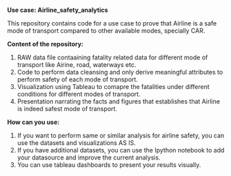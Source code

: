 **Use case: Airline_safety_analytics**

This repository contains code for a use case to prove that Airline is a safe mode of transport compared to other available modes, specially CAR.

**Content of the repository:**
1.  RAW data file contaaining fatality related data for different mode of transport like Airine, road, waterways etc.
2.  Code to perform data cleansing and only derive meaningful attributes to perform safety of each mode of transport.
3.  Visualization using Tableau to comapre the fatalities under different conditions for different modes of transport.
4.  Presentation narrating the facts and figures that establishes that Airline is indeed safest mode of transport.


**How can you use:**
1.  If you want to perform same or similar analysis for airline safety, you can use the datasets and visualizations AS IS.
2.  If you have additional datasets, you can use the Ipython notebook to add your datasource and improve the current analysis.
3.  You can use tableau dashboards to present your results visually.





